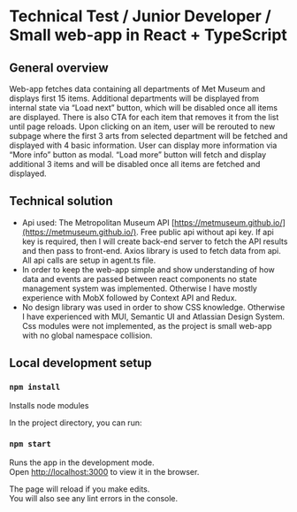 # Technical Test / Junior Developer / Small web-app in React + TypeScript

## General overview

Web-app fetches data containing all departments of Met Museum and displays first 15 items. Additional departments will be displayed from internal state via “Load next” button, which will be disabled once all items are displayed. There is also CTA for each item that removes it from the list until page reloads. Upon clicking on an item, user will be rerouted to new subpage where the first 3 arts from selected department will be fetched and displayed with 4 basic information. User can display more information via “More info” button as modal. “Load more” button will fetch and display additional 3 items and will be disabled once all items are fetched and displayed.

## Technical solution

- Api used: The Metropolitan Museum API [https://metmuseum.github.io/](https://metmuseum.github.io/). Free public api without api key. If api key is required, then I will create back-end server to fetch the API results and then pass to front-end. Axios library is used to fetch data from api. All api calls are setup in agent.ts file.
- In order to keep the web-app simple and show understanding of how data and events are passed between react components no state management system was implemented. Otherwise I have mostly experience with MobX followed by Context API and Redux.
- No design library was used in order to show CSS knowledge. Otherwise I have experienced with MUI, Semantic UI and Atlassian Design System. Css modules were not implemented, as the project is small web-app with no global namespace collision.

## Local development setup

### `npm install`

Installs node modules

In the project directory, you can run:

### `npm start`

Runs the app in the development mode.\
Open [http://localhost:3000](http://localhost:3000) to view it in the browser.

The page will reload if you make edits.\
You will also see any lint errors in the console.
